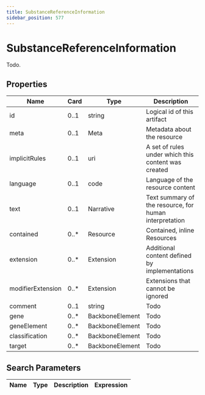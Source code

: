 ```yaml
---
title: SubstanceReferenceInformation
sidebar_position: 577
---
```


# SubstanceReferenceInformation

Todo.

## Properties

| Name              | Card  | Type            | Description                                            |
| ----------------- | ----- | --------------- | ------------------------------------------------------ |
| id                | 0..1  | string          | Logical id of this artifact                            |
| meta              | 0..1  | Meta            | Metadata about the resource                            |
| implicitRules     | 0..1  | uri             | A set of rules under which this content was created    |
| language          | 0..1  | code            | Language of the resource content                       |
| text              | 0..1  | Narrative       | Text summary of the resource, for human interpretation |
| contained         | 0..\* | Resource        | Contained, inline Resources                            |
| extension         | 0..\* | Extension       | Additional content defined by implementations          |
| modifierExtension | 0..\* | Extension       | Extensions that cannot be ignored                      |
| comment           | 0..1  | string          | Todo                                                   |
| gene              | 0..\* | BackboneElement | Todo                                                   |
| geneElement       | 0..\* | BackboneElement | Todo                                                   |
| classification    | 0..\* | BackboneElement | Todo                                                   |
| target            | 0..\* | BackboneElement | Todo                                                   |

## Search Parameters

| Name | Type | Description | Expression |
| ---- | ---- | ----------- | ---------- |
